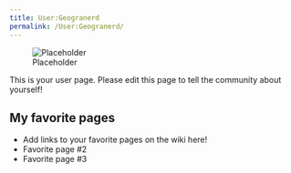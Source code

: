 ```yaml
---
title: User:Geogranerd
permalink: /User:Geogranerd/
---
```


<figure>
<img src="Placeholder" title="Placeholder" />
<figcaption>Placeholder</figcaption>
</figure>

This is your user page. Please edit this page to tell the community
about yourself!

## My favorite pages

- Add links to your favorite pages on the wiki here!
- Favorite page \#2
- Favorite page \#3